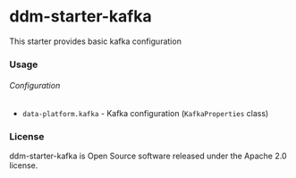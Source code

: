 # ddm-starter-kafka

This starter provides basic kafka configuration

### Usage
###### Configuration
* `data-platform.kafka` - Kafka configuration (`KafkaProperties` class)

### License
ddm-starter-kafka is Open Source software released under the Apache 2.0 license.
